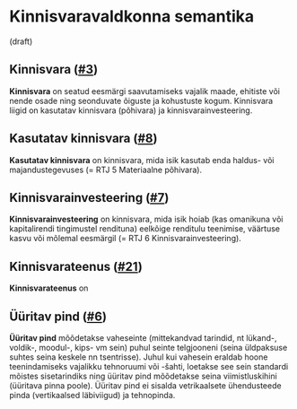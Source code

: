 # Kinnisvaravaldkonna semantika
(draft)

## Kinnisvara ([#3](https://github.com/kinnisvara/infohaldus/issues/3))

__Kinnisvara__ on seatud eesmärgi saavutamiseks vajalik maade, ehitiste või nende osade ning seonduvate õiguste ja kohustuste kogum. Kinnisvara liigid on kasutatav kinnisvara (põhivara) ja kinnisvarainvesteering.

## Kasutatav kinnisvara ([#8](https://github.com/kinnisvara/infohaldus/issues/8))
__Kasutatav kinnisvara__ on kinnisvara, mida isik kasutab enda haldus- või majandustegevuses (= RTJ 5 Materiaalne põhivara).

## Kinnisvarainvesteering ([#7](https://github.com/kinnisvara/infohaldus/issues/7))
__Kinnisvarainvesteering__ on kinnisvara, mida isik hoiab (kas omanikuna või kapitalirendi tingimustel rendituna) eelkõige renditulu teenimise, väärtuse kasvu või mõlemal eesmärgil (= RTJ 6 Kinnisvarainvesteering).

## Kinnisvarateenus ([#21](https://github.com/kinnisvara/infohaldus/issues/21))
__Kinnisvarateenus__ on

## Üüritav pind ([#6](https://github.com/kinnisvara/infohaldus/issues/6))
__Üüritav pind__ mõõdetakse vaheseinte (mittekandvad tarindid, nt lükand-, voldik-, moodul-, kips- vm sein) puhul seinte telgjooneni (seina üldpaksuse suhtes seina keskele nn tsentrisse). Juhul kui vahesein eraldab hoone teenindamiseks vajalikku tehnoruumi või -šahti, loetakse see sein standardi mõistes sisetarindiks ning üüritav pind mõõdetakse seina viimistluskihini (üüritava pinna poole). Üüritav pind ei sisalda vetrikaalsete ühendusteede pinda (vertikaalsed läbiviigud) ja tehnopinda.
